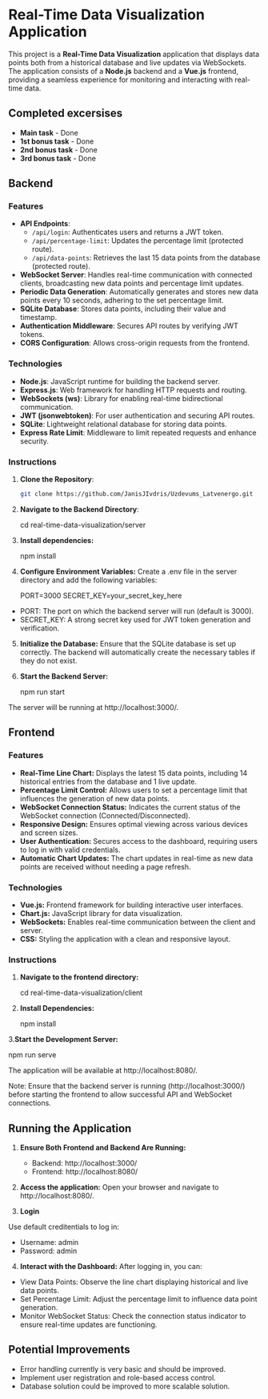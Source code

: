 # Real-Time Data Visualization Application

This project is a **Real-Time Data Visualization** application that displays data points both from a historical database and live updates via WebSockets. The application consists of a **Node.js** backend and a **Vue.js** frontend, providing a seamless experience for monitoring and interacting with real-time data.

## Completed excersises

- **Main task** - Done
- **1st bonus task** - Done
- **2nd bonus task** - Done
- **3rd bonus task** - Done

## Backend

### Features

- **API Endpoints**:
  - `/api/login`: Authenticates users and returns a JWT token.
  - `/api/percentage-limit`: Updates the percentage limit (protected route).
  - `/api/data-points`: Retrieves the last 15 data points from the database (protected route).
- **WebSocket Server**: Handles real-time communication with connected clients, broadcasting new data points and percentage limit updates.
- **Periodic Data Generation**: Automatically generates and stores new data points every 10 seconds, adhering to the set percentage limit.
- **SQLite Database**: Stores data points, including their value and timestamp.
- **Authentication Middleware**: Secures API routes by verifying JWT tokens.
- **CORS Configuration**: Allows cross-origin requests from the frontend.

### Technologies

- **Node.js**: JavaScript runtime for building the backend server.
- **Express.js**: Web framework for handling HTTP requests and routing.
- **WebSockets (ws)**: Library for enabling real-time bidirectional communication.
- **JWT (jsonwebtoken)**: For user authentication and securing API routes.
- **SQLite**: Lightweight relational database for storing data points.
- **Express Rate Limit**: Middleware to limit repeated requests and enhance security.

### Instructions

1. **Clone the Repository**:

   ```bash
   git clone https://github.com/JanisJIvdris/Uzdevums_Latvenergo.git

   ```

2. **Navigate to the Backend Directory**:

   cd real-time-data-visualization/server

3. **Install dependencies:**

   npm install

4. **Configure Environment Variables:**
   Create a .env file in the server directory and add the following variables:

   PORT=3000
   SECRET_KEY=your_secret_key_here

- PORT: The port on which the backend server will run (default is 3000).
- SECRET_KEY: A strong secret key used for JWT token generation and verification.

5. **Initialize the Database:**
   Ensure that the SQLite database is set up correctly. The backend will automatically create the necessary tables if they do not exist.

6. **Start the Backend Server:**

   npm run start

The server will be running at http://localhost:3000/.

## Frontend

### Features

- **Real-Time Line Chart:** Displays the latest 15 data points, including 14 historical entries from the database and 1 live update.
- **Percentage Limit Control:** Allows users to set a percentage limit that influences the generation of new data points.
- **WebSocket Connection Status:** Indicates the current status of the WebSocket connection (Connected/Disconnected).
- **Responsive Design:** Ensures optimal viewing across various devices and screen sizes.
- **User Authentication:** Secures access to the dashboard, requiring users to log in with valid credentials.
- **Automatic Chart Updates:** The chart updates in real-time as new data points are received without needing a page refresh.

### Technologies

- **Vue.js:** Frontend framework for building interactive user interfaces.
- **Chart.js:** JavaScript library for data visualization.
- **WebSockets:** Enables real-time communication between the client and server.
- **CSS:** Styling the application with a clean and responsive layout.

### Instructions

1. **Navigate to the frontend directory:**

   cd real-time-data-visualization/client

2. **Install Dependencies:**

   npm install

3.**Start the Development Server:**

npm run serve

The application will be available at http://localhost:8080/.

Note: Ensure that the backend server is running (http://localhost:3000/) before starting the frontend to allow successful API and WebSocket connections.

## Running the Application

1. **Ensure Both Frontend and Backend Are Running:**

   - Backend: http://localhost:3000/
   - Frontend: http://localhost:8080/

2. **Access the application:**
   Open your browser and navigate to http://localhost:8080/.

3. **Login**

Use default creditentials to log in:

- Username: admin
- Password: admin

4. **Interact with the Dashboard:**
   After logging in, you can:

- View Data Points: Observe the line chart displaying historical and live data points.
- Set Percentage Limit: Adjust the percentage limit to influence data point generation.
- Monitor WebSocket Status: Check the connection status indicator to ensure real-time updates are functioning.

## Potential Improvements

- Error handling currently is very basic and should be improved.
- Implement user registration and role-based access control.
- Database solution could be improved to more scalable solution.
